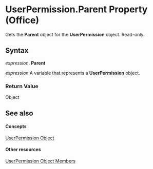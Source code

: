 
# UserPermission.Parent Property (Office)

Gets the  **Parent** object for the **UserPermission** object. Read-only.


## Syntax

 _expression_. **Parent**

 _expression_ A variable that represents a **UserPermission** object.


### Return Value

Object


## See also


#### Concepts


[UserPermission Object](24378204-2fdd-47ba-2080-fbc409955325.md)
#### Other resources


[UserPermission Object Members](b9fdae9a-719b-9e1d-42aa-7553de91f9d1.md)
